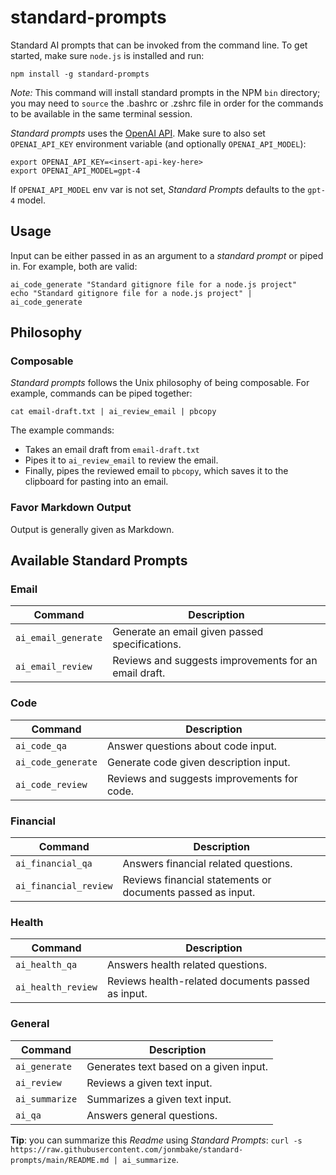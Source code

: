 # standard-prompts

Standard AI prompts that can be invoked from the command line. To get started, make sure `node.js` is installed and run:

```
npm install -g standard-prompts
```

*Note:* This command will install standard prompts in the NPM `bin` directory; you may need to `source` the .bashrc or .zshrc file in order for the commands to be available in the same terminal session.

_Standard prompts_ uses the [OpenAI API](https://platform.openai.com/docs/api-reference/introduction). Make sure to also set `OPENAI_API_KEY` environment variable (and optionally `OPENAI_API_MODEL`):

```
export OPENAI_API_KEY=<insert-api-key-here>
export OPENAI_API_MODEL=gpt-4
```

If `OPENAI_API_MODEL` env var is not set, _Standard Prompts_ defaults to the `gpt-4` model.

## Usage

Input can be either passed in as an argument to a _standard prompt_ or piped in. For example, both are valid:

```
ai_code_generate "Standard gitignore file for a node.js project"
echo "Standard gitignore file for a node.js project" | ai_code_generate
```

## Philosophy

### Composable

_Standard prompts_ follows the Unix philosophy of being composable. For example, commands can be piped together:

```
cat email-draft.txt | ai_review_email | pbcopy
```

The example commands:
 - Takes an email draft from `email-draft.txt`
 - Pipes it to `ai_review_email` to review the email.
 - Finally, pipes the reviewed email to `pbcopy`, which saves it to the clipboard for pasting into an email.

### Favor Markdown Output

Output is generally given as Markdown.

## Available Standard Prompts

### Email

| Command             | Description                                      |
|---------------------|--------------------------------------------------|
| `ai_email_generate` | Generate an email given passed specifications.   |
| `ai_email_review`   | Reviews and suggests improvements for an email draft.|

### Code

| Command             | Description                                      |
|---------------------|--------------------------------------------------|
| `ai_code_qa`        | Answer questions about code input.               |
| `ai_code_generate`  | Generate code given description input.           |
| `ai_code_review`    | Reviews and suggests improvements for code.      |

### Financial

| Command                | Description                                   |
|------------------------|-----------------------------------------------|
| `ai_financial_qa`      | Answers financial related questions.          |
| `ai_financial_review`  | Reviews financial statements or documents passed as input.|

### Health

| Command              | Description                                     |
|----------------------|-------------------------------------------------|
| `ai_health_qa`       | Answers health related questions.               |
| `ai_health_review`   | Reviews health-related documents passed as input.|

### General 

| Command          | Description                                       |
|------------------|---------------------------------------------------|
| `ai_generate`    | Generates text based on a given input.            |
| `ai_review`      | Reviews a given text input.                       |
| `ai_summarize`   | Summarizes a given text input.                    |
| `ai_qa`          | Answers general questions.                        |

**Tip**: you can summarize this _Readme_ using _Standard Prompts_: `curl -s https://raw.githubusercontent.com/jonmbake/standard-prompts/main/README.md | ai_summarize`.

